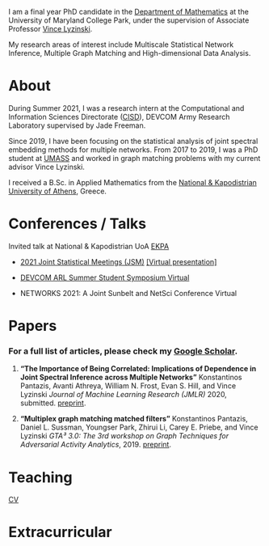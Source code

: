 <!--## Welcome to GitHub Pages

You can use the [editor on GitHub](https://github.com/kpantazis/-kpantazis.github.io/edit/main/README.md) to maintain and preview the content for your website in Markdown files.

Whenever you commit to this repository, GitHub Pages will run [Jekyll](https://jekyllrb.com/) to rebuild the pages in your site, from the content in your Markdown files.-->

I am a final year PhD candidate in the [Department of Mathematics](https://www-math.umd.edu/) at the University of Maryland College Park, under the supervision of Associate Professor [Vince Lyzinski](https://www.math.umd.edu/~vlyzinsk/).

My research areas of interest include Multiscale Statistical Network Inference, Multiple Graph Matching and High-dimensional Data Analysis.

# About
During Summer 2021, I was a research intern at the Computational and Information Sciences Directorate ([CISD](https://www.arl.army.mil/who-we-are/directorates/cisd/)), DEVCOM Army Research Laboratory supervised by Jade Freeman.

Since 2019, I have been focusing on the statistical analysis of joint spectral embedding methods for multiple networks. From 2017 to 2019, I was a PhD student at [UMASS](https://www.math.umass.edu/) and worked in graph matching problems with my current advisor Vince Lyzinski.

I received a B.Sc. in Applied Mathematics from the [National & Kapodistrian University of Athens](https://www.math.uoa.gr/), Greece.
 
   
# Conferences / Talks
 Invited talk at National & Kapodistrian UoA [EKPA](https://www.math.uoa.gr/anakoinoseis_kai_ekdiloseis/proboli_anakoinosis/seminario_statistikis_kai_epicheirisiakis_ereynas_k_pantazis/)
 
- [2021 Joint Statistical Meetings (JSM)](https://ww2.amstat.org/meetings/jsm/2021/onlineprogram/AbstractDetails.cfm?abstractid=317882)
 [[Virtual presentation]](docs/JSM2021/JSM_2021_KP-GenOMNI.mp4)

- [DEVCOM ARL Summer Student Symposium Virtual](docs/ARL_Poster_Symposium_2021_KonstantinosPantazis.pdf)


- NETWORKS 2021: A Joint Sunbelt and NetSci Conference
Virtual




# Papers
### For a full list of articles, please check my [Google Scholar](https://scholar.google.com/citations?user=PYunIWYAAAAJ&hl=en).

1. **“The Importance of Being Correlated: Implications of Dependence in Joint Spectral Inference across Multiple Networks”**
   Konstantinos Pantazis, Avanti Athreya, William N. Frost, Evan S. Hill, and Vince Lyzinski
   _Journal of Machine Learning Research (JMLR)_ 2020, submitted.
   [preprint](https://arxiv.org/abs/2008.00163).
   
4. **“Multiplex graph matching matched filters”** 
   Konstantinos Pantazis, Daniel L. Sussman, Youngser Park, Zhirui Li, Carey E. Priebe, and Vince Lyzinski
   _GTA³ 3.0: The 3rd workshop on Graph Techniques for Adversarial Activity Analytics_, 2019.
   [preprint](https://arxiv.org/abs/1908.02572).
   
# Teaching

[CV](docs/CV_KP-converted.pdf)


# Extracurricular




<!--- Bulleted
- List
---
1. Numbered
2. List

[Link](url) and ![Image](src)

| Syntax | Description |
| ----------- | ----------- |
| Header | Title |
| Paragraph | Text | 

For more details see [Basic writing and formatting syntax](https://docs.github.com/en/github/writing-on-github/getting-started-with-writing-and-formatting-on-github/basic-writing-and-formatting-syntax).

### Support or Contact

Having trouble with Pages? Check out our [documentation](https://docs.github.com/categories/github-pages-basics/) or [contact support](https://support.github.com/contact) and we’ll help you sort it out.-->

